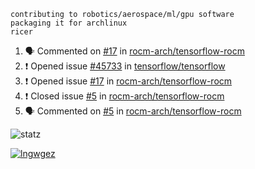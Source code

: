 ```
contributing to robotics/aerospace/ml/gpu software
packaging it for archlinux
ricer
```

<!--START_SECTION:activity-->
1. 🗣 Commented on [#17](https://github.com/rocm-arch/tensorflow-rocm/issues/17) in [rocm-arch/tensorflow-rocm](https://github.com/rocm-arch/tensorflow-rocm)
2. ❗️ Opened issue [#45733](https://github.com/tensorflow/tensorflow/issues/45733) in [tensorflow/tensorflow](https://github.com/tensorflow/tensorflow)
3. ❗️ Opened issue [#17](https://github.com/rocm-arch/tensorflow-rocm/issues/17) in [rocm-arch/tensorflow-rocm](https://github.com/rocm-arch/tensorflow-rocm)
4. ❗️ Closed issue [#5](https://github.com/rocm-arch/tensorflow-rocm/issues/5) in [rocm-arch/tensorflow-rocm](https://github.com/rocm-arch/tensorflow-rocm)
5. 🗣 Commented on [#5](https://github.com/rocm-arch/tensorflow-rocm/issues/5) in [rocm-arch/tensorflow-rocm](https://github.com/rocm-arch/tensorflow-rocm)
<!--END_SECTION:activity-->


![statz](https://github-readme-stats.vercel.app/api?username=acxz&include_all_commits=true&show_icons=true)

[![lngwgez](https://github-readme-stats.vercel.app/api/top-langs/?username=acxz&layout=compact)](https://github.com/acxz/github-readme-stats)


<!--
**acxz/acxz** is a ✨ _special_ ✨ repository because its `README.md` (this file) appears on your GitHub profile.

Here are some ideas to get you started:

- 🔭 I’m currently working on ...
- 🌱 I’m currently learning ...
- 👯 I’m looking to collaborate on ...
- 🤔 I’m looking for help with ...
- 💬 Ask me about ...
- 📫 How to reach me: ...
- 😄 Pronouns: ...
- ⚡ Fun fact: ...
-->
